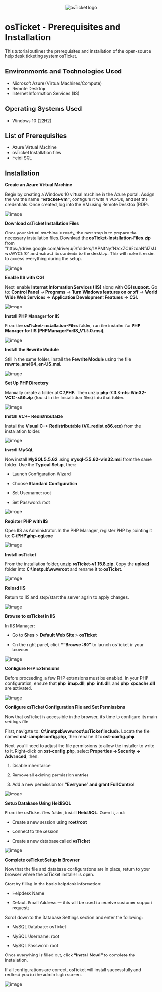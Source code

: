 <p align="center">
<img src="https://i.imgur.com/Clzj7Xs.png" alt="osTicket logo"/>
</p>

<h1>osTicket - Prerequisites and Installation</h1>
This tutorial outlines the prerequisites and installation of the open-source help desk ticketing system osTicket.<br />

<h2>Environments and Technologies Used</h2>

- Microsoft Azure (Virtual Machines/Compute)
- Remote Desktop
- Internet Information Services (IIS)

<h2>Operating Systems Used </h2>

- Windows 10</b> (22H2)

<h2>List of Prerequisites</h2>

- Azure Virtual Machine
- osTicket Installation files 
- Heidi SQL


<h2>Installation</h2>

<b>Create an Azure Virtual Machine</b>
<p>Begin by creating a Windows 10 virtual machine in the Azure portal.
Assign the VM the name <b>"osticket-vm"</b>, configure it with 4 vCPUs, and set the credentials. Once created, log into the VM using Remote Desktop (RDP).</p>
  
![image](https://github.com/user-attachments/assets/4317a02c-c921-4b77-b22c-485842d91cf9)


<b>Download osTicket Installation Files</b>
<p>Once your virtual machine is ready, the next step is to prepare the necessary installation files. 
Download the <b>osTicket-Installation-Files.zip</b> from "https://drive.google.com/drive/u/0/folders/1APMfNyfNzcxZC6EzdaNfdZsUwxWYChf6" and extract its contents to the desktop. This will make it easier to access everything during the setup.</p>
  
![image](https://github.com/user-attachments/assets/2ce1a07d-a912-4596-b359-f91f77332799)

<b>Enable IIS with CGI</b>
<p>Next, enable <b>Internet Information Services (IIS)</b> along with <b>CGI support</b>.
Go to:
<b>Control Panel</b> → <b>Programs</b> → <b>Turn Windows features on or off</b> → <b>World Wide Web Services</b> → <b>Application Development Features</b> → <b>CGI.</b></p>
  
![image](https://github.com/user-attachments/assets/66475cdd-6b19-4248-aaeb-03f39f14fb9f)

<b>Install PHP Manager for IIS</b>
<p>From the <b>osTicket-Installation-Files</b> folder, run the installer for <b>PHP Manager for IIS (PHPManagerForIIS_V1.5.0.msi)</b>.</p>

![image](https://github.com/user-attachments/assets/fa696552-5728-47d5-82d0-d30a52ff547e)

<b>Install the Rewrite Module</b>
<p>Still in the same folder, install the <b>Rewrite Module</b> using the file <b>rewrite_amd64_en-US.msi</b>.</p>

![image](https://github.com/user-attachments/assets/80e80c79-9ccc-4b49-8519-d021126c214a)

<b>Set Up PHP Directory</b>
<p>Manually create a folder at <b>C:\PHP.</b>
Then unzip <b>php-7.3.8-nts-Win32-VC15-x86.zip</b> (found in the installation files) into that folder.</p>

![image](https://github.com/user-attachments/assets/df09fb65-bd78-43b9-a136-eb45a2d95f45)

<b>Install VC++ Redistributable</b>
<p>Install the <b>Visual C++ Redistributable (VC_redist.x86.exe)</b> from the installation folder.</p>

![image](https://github.com/user-attachments/assets/e9f6c2fe-711d-45b1-af6d-4e4ba0683ac1)

<b>Install MySQL</b>
<p>Now install <b>MySQL 5.5.62</b> using <b>mysql-5.5.62-win32.msi</b> from the same folder.
Use the <b>Typical Setup</b>, then:

  - Launch Configuration Wizard

  - Choose <b>Standard Configuration</b>

  - Set Username: root

  - Set Password: root</p>
  
![image](https://github.com/user-attachments/assets/54b7d818-19a4-42a0-a336-f4f825e699d4)

<b>Register PHP with IIS</b>
<p>Open IIS as Administrator.
In the PHP Manager, register PHP by pointing it to: <b>C:\PHP\php-cgi.exe</b></p>
  
![image](https://github.com/user-attachments/assets/fd90c2cd-b41a-4c52-a2fd-938d814aa8e1)

<b>Install osTicket</b>
<p>From the installation folder, unzip <b>osTicket-v1.15.8.zip</b>. Copy the <b>upload</b> folder into <b>C:\inetpub\wwwroot</b> and rename it to <b>osTicket</b>.</p>
  
![image](https://github.com/user-attachments/assets/0ff3dde2-28c1-421a-a92a-9982d3f5552c)

<b>Reload IIS</b>
<p>Return to IIS and stop/start the server again to apply changes.</p>

![image](https://github.com/user-attachments/assets/dacdec1b-0ba2-4750-bac2-95e1d805ea05)

<b>Browse to osTicket in IIS</b>
<p>In IIS Manager:

  - Go to <b>Sites</b> > <b>Default Web Site</b> > <b>osTicket</b>

  - On the right panel, click <b>*“Browse :80”</b> to launch osTicket in your browser.</p>

![image](https://github.com/user-attachments/assets/30b73bdb-0f00-4f6e-b61a-1a0049d219d0)

<b>Configure PHP Extensions</b>
<p>Before proceeding, a few PHP extensions must be enabled. In your PHP configuration, ensure that <b>php_imap.dll</b>, <b>php_intl.dll</b>, and <b>php_opcache.dll</b> are activated.</p>
  
![image](https://github.com/user-attachments/assets/679d45a3-dba7-4140-9c78-7eff90532f50)

<b>Configure osTicket Configuration File and Set Permissions</b>
<p>Now that osTicket is accessible in the browser, it’s time to configure its main settings file.

First, navigate to:
<b>C:\inetpub\wwwroot\osTicket\include</b>.
Locate the file named <b>ost-sampleconfig.php</b>, then rename it to <b>ost-config.php</b>.

Next, you’ll need to adjust the file permissions to allow the installer to write to it.
Right-click on <b>ost-config.php</b>, select <b>Properties → Security → Advanced</b>, then:

  1. Disable inheritance

  2. Remove all existing permission entries

  3. Add a new permission for <b>“Everyone” and grant Full Control</b></p>
  
![image](https://github.com/user-attachments/assets/88b83894-197c-49d3-a37e-0e9d157429cc)

<b>Setup Database Using HeidiSQL</b>
<p>From the osTicket files folder, install <b>HeidiSQL</b>.
Open it, and:

  - Create a new session using <b>root/root</b>

  - Connect to the session

  - Create a new database called <b>osTicket</b></p>
  
![image](https://github.com/user-attachments/assets/1309989c-5c04-4dce-8940-d1cb536742a9)

<b>Complete osTicket Setup in Browser</b>
<p>Now that the file and database configurations are in place, return to your browser where the osTicket installer is open.

Start by filling in the basic helpdesk information:

  - Helpdesk Name 

  - Default Email Address — this will be used to receive customer support requests

Scroll down to the Database Settings section and enter the following:

  - MySQL Database: osTicket

  - MySQL Username: root

  - MySQL Password: root

Once everything is filled out, click <b>“Install Now!”</b> to complete the installation.

If all configurations are correct, osTicket will install successfully and redirect you to the admin login screen.</p>
     
![image](https://github.com/user-attachments/assets/9beb26c2-aa4d-412b-9cce-f5bbbfe545cc)
